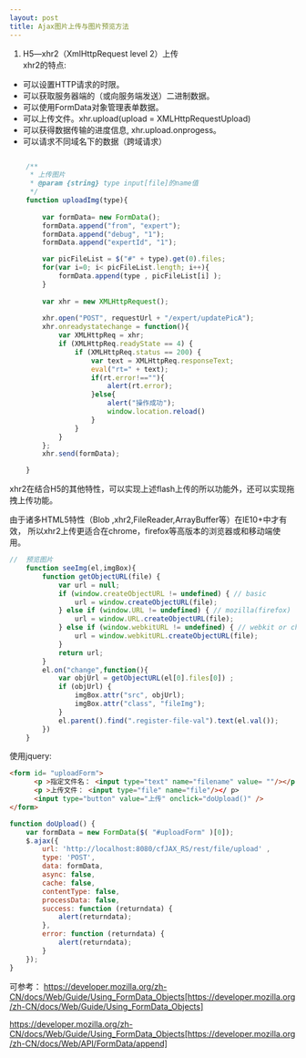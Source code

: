 ```yaml
---
layout: post
title: Ajax图片上传与图片预览方法
---
```

1. H5—xhr2（XmlHttpRequest level 2）上传  
xhr2的特点:  
* 可以设置HTTP请求的时限。
* 可以获取服务器端的（或向服务端发送）二进制数据。
* 可以使用FormData对象管理表单数据。
* 可以上传文件。xhr.upload(upload = XMLHttpRequestUpload)
* 可以获得数据传输的进度信息, xhr.upload.onprogess。
* 可以请求不同域名下的数据（跨域请求）

```js 

    /**
     * 上传图片
     * @param {string} type input[file]的name值
     */
    function uploadImg(type){
        
        var formData= new FormData();
        formData.append("from", "expert");
        formData.append("debug", "1");
        formData.append("expertId", "1");

        var picFileList = $("#" + type).get(0).files;
        for(var i=0; i< picFileList.length; i++){
            formData.append(type , picFileList[i] );
        }
         
        var xhr = new XMLHttpRequest();
         
        xhr.open("POST", requestUrl + "/expert/updatePicA");
        xhr.onreadystatechange = function(){
            var XMLHttpReq = xhr;
            if (XMLHttpReq.readyState == 4) {
                if (XMLHttpReq.status == 200) {
                    var text = XMLHttpReq.responseText;
                    eval("rt=" + text);
                    if(rt.error!==""){
                        alert(rt.error);
                    }else{
                        alert("操作成功");
                        window.location.reload()
                    }
                }
            }
        };
        xhr.send(formData);

    }
```
xhr2在结合H5的其他特性，可以实现上述flash上传的所以功能外，还可以实现拖拽上传功能。

由于诸多HTML5特性（Blob ,xhr2,FileReader,ArrayBuffer等）在IE10+中才有效，
所以xhr2上传更适合在chrome，firefox等高版本的浏览器或和移动端使用。
    
```js
//  预览图片
    function seeImg(el,imgBox){
        function getObjectURL(file) {
            var url = null;
            if (window.createObjectURL != undefined) { // basic
                url = window.createObjectURL(file);
            } else if (window.URL != undefined) { // mozilla(firefox)
                url = window.URL.createObjectURL(file);
            } else if (window.webkitURL != undefined) { // webkit or chrome
                url = window.webkitURL.createObjectURL(file);
            }
            return url;
        }
        el.on("change",function(){
            var objUrl = getObjectURL(el[0].files[0]) ;
            if (objUrl) {
                imgBox.attr("src", objUrl);
                imgBox.attr("class", "fileImg");
            }
            el.parent().find(".register-file-val").text(el.val());
        })
    }
```

使用jquery:

```html 
<form id= "uploadForm">
      <p >指定文件名： <input type="text" name="filename" value= ""/></p >
      <p >上传文件： <input type="file" name="file"/></ p>
      <input type="button" value="上传" onclick="doUpload()" />
</form>
```

``` js
function doUpload() {
    var formData = new FormData($( "#uploadForm" )[0]);
    $.ajax({
        url: 'http://localhost:8080/cfJAX_RS/rest/file/upload' ,
        type: 'POST',
        data: formData,
        async: false,
        cache: false,
        contentType: false,
        processData: false,
        success: function (returndata) {
            alert(returndata);
        },
        error: function (returndata) {
            alert(returndata);
        }
    });
}
```

可参考：
https://developer.mozilla.org/zh-CN/docs/Web/Guide/Using_FormData_Objects[https://developer.mozilla.org/zh-CN/docs/Web/Guide/Using_FormData_Objects]

https://developer.mozilla.org/zh-CN/docs/Web/Guide/Using_FormData_Objects[https://developer.mozilla.org/zh-CN/docs/Web/API/FormData/append]